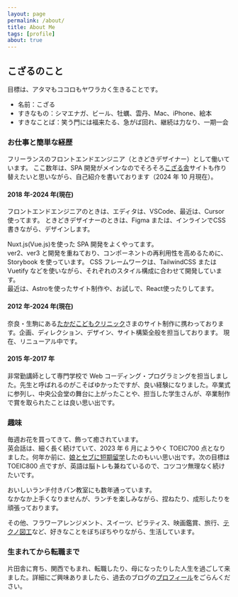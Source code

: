 ```yaml
---
layout: page
permalink: /about/
title: About Me
tags: [profile]
about: true
---
```


## こざるのこと

目標は、アタマもココロもヤワラカく生きることです。

- 名前：こざる
- すきなもの：シマエナガ、ビール、牡蠣、雲丹、Mac、iPhone、絵本
- すきなことば：笑う門には福来たる、急がば回れ、継続は力なり、一期一会

### お仕事と簡単な経歴

フリーランスのフロントエンドエンジニア（ときどきデザイナー）として働いています。
ここ数年は、SPA 開発がメインなのでそろそろ[こざる舎](http://kozarusha.com/)サイトも作り替えたいと思いながら、自己紹介を書いております（2024 年 10 月現在）。

#### 2018 年-2024 年(現在)

フロントエンドエンジニアのときは、エディタは、VSCode、最近は、Cursor 使ってます。
ときどきデザイナーのときは、Figma または、インラインでCSS書きながら、デザインします。

Nuxt.js(Vue.js)を使った SPA 開発をよくやってます。  
ver2、ver3 と開発を重ねており、コンポーネントの再利用性を高めるために、Storybook を使っています。
CSS フレームワークは、TailwindCSS または Vuetify などを使いながら、それぞれのスタイル構成に合わせて開発しています。  
最近は、Astroを使ったサイト制作や、お試しで、React使ったりしてます。

#### 2012 年-2024 年(現在)

奈良・生駒にある[たかだこどもクリニック](https://takada-kodomo.com/)さまのサイト制作に携わっております。企画、ディレクション、デザイン、サイト構築全般を担当しております。
現在、リニューアル中です。

#### 2015 年-2017 年

非常勤講師として専門学校で Web コーディング・プログラミングを担当しました。先生と呼ばれるのがこそばゆかったですが、良い経験になりました。卒業式に参列し、中央公会堂の舞台に上がったことや、担当した学生さんが、卒業制作で賞を取られたことは良い思い出です。

### 趣味

毎週お花を買ってきて、飾って癒されています。  
英会話は、細く長く続けていて、2023 年 6 月にようやく TOEIC700 点となりました。何年か前に、[娘とセブに短期留学](https://trippencil.com/cebu2018/)したのもいい思い出です。次の目標は TOEIC800 点ですが、英語は脳トレも兼ねているので、コツコツ無理なく続けたいです。

おいしいランチ付きパン教室にも数年通っています。  
なかなか上手くなりませんが、ランチを楽しみながら、捏ねたり、成形したりを頑張っております。

その他、フラワーアレンジメント、スイーツ、ピラティス、映画鑑賞、旅行、[テクノ図工](https://www.tekunozukoubu.net/)など、好きなことをぼちぼちやりながら、生活しています。

### 生まれてから転職まで

片田舎に育ち、関西でもまれ、転職したり、母になったりした人生を過ごして来ました。詳細にご興味ありましたら、過去のブログの[プロフィール](https://blog.kozaru.me/profile/)をごらんください。
